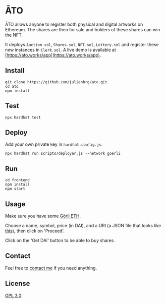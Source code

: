 # ĀTO

ĀTO allows anyone to register both physical and digital artworks on Ethereum. The shares are then for sale and holders of these shares can win the NFT.

It deploys `Auction.sol`, `Shares.sol`, `NFT.sol`, `Lottery.sol` and register these new instances in `Clerk.sol`.
A live demo is available at [https://ato.works/app](https://ato.works/app).

## Install

```
git clone https://github.com/julienbrg/ato.git
cd ato
npm install
```

## Test

```
npx hardhat test
```

## Deploy

Add your own private key in `hardhat.config.js`.

```
npx hardhat run scripts/deployer.js --network goerli
```

## Run

```
cd frontend
npm install
npm start
```
## Usage

Make sure you have some [Görli ETH](https://goerli-faucet.slock.it/).

Choose a name, symbol, price (in DAI), and a URI (a JSON file that looks like [this](https://gateway.pinata.cloud/ipfs/QmUPPWFhbD8xQsLfTeytAAHpWof6YVVgrazoLpXm2dgPyf)), then click on 'Proceed'.

Click on the 'Get DAI' button to be able to buy shares.

## Contact

Feel free to [contact me](https://strat.eth.link/contact.html) if you need anything.

## License

[GPL 3.0](https://github.com/julienbrg/ato/blob/main/LICENSE.md)
